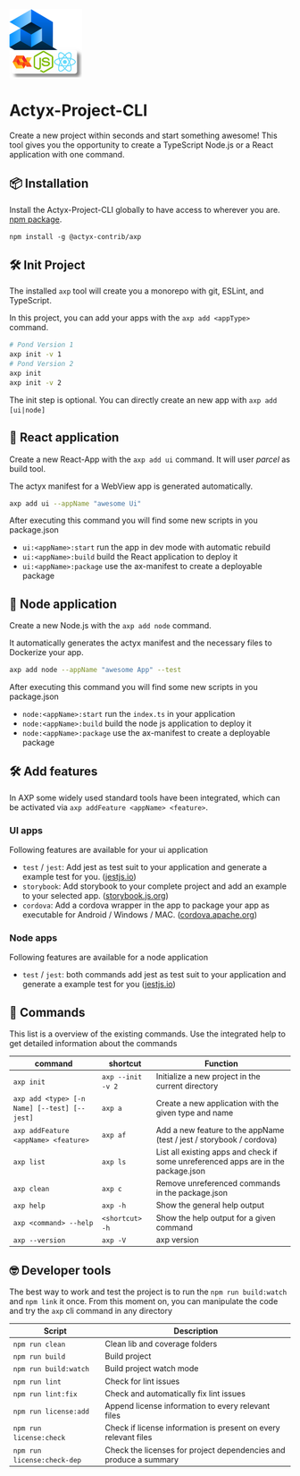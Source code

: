 <img width="130px" src="https://raw.githubusercontent.com/actyx-contrib/actyx-project-cli/master/axp-icon.png?token=AATHWQLXCUBBKEM6TMDEXYC674JUG">

# Actyx-Project-CLI

Create a new project within seconds and start something awesome! This tool gives you the opportunity to create a TypeScript Node.js or a React application with one command.

## 📦 Installation

Install the Actyx-Project-CLI globally to have access to wherever you are. [npm package](https://www.npmjs.com/package/@actyx-contrib/axp).

```shell
npm install -g @actyx-contrib/axp
```

## 🛠️ Init Project

The installed `axp` tool will create you a monorepo with git, ESLint, and TypeScript.

In this project, you can add your apps with the `axp add <appType>` command.

```bash
# Pond Version 1
axp init -v 1
# Pond Version 2
axp init
axp init -v 2
```

The init step is optional. You can directly create an new app with `axp add [ui|node]`

## 📑 React application

Create a new React-App with the `axp add ui` command. It will user _parcel_ as build tool.

The actyx manifest for a WebView app is generated automatically.

```bash
axp add ui --appName "awesome Ui"
```

After executing this command you will find some new scripts in you package.json

- `ui:<appName>:start` run the app in dev mode with automatic rebuild
- `ui:<appName>:build` build the React application to deploy it
- `ui:<appName>:package` use the ax-manifest to create a deployable package

## 📑 Node application

Create a new Node.js with the `axp add node` command.

It automatically generates the actyx manifest and the necessary files to Dockerize your app.

```bash
axp add node --appName "awesome App" --test
```

After executing this command you will find some new scripts in you package.json

- `node:<appName>:start` run the `index.ts` in your application
- `node:<appName>:build` build the node js application to deploy it
- `node:<appName>:package` use the ax-manifest to create a deployable package

## 🛠️ Add features

In AXP some widely used standard tools have been integrated, which can be activated via `axp addFeature <appName> <feature>`.

### UI apps

Following features are available for your ui application

- `test` / `jest`: Add jest as test suit to your application and generate a example test for you. ([jestjs.io](https://jestjs.io/docs/getting-started))
- `storybook`: Add storybook to your complete project and add an example to your selected app. ([storybook.js.org](https://storybook.js.org/docs/react/get-started/introduction))
- `cordova`: Add a cordova wrapper in the app to package your app as executable for Android / Windows / MAC. ([cordova.apache.org](https://cordova.apache.org/))

### Node apps

Following features are available for a node application

- `test` / `jest`: both commands add jest as test suit to your application and generate a example test for you ([jestjs.io](https://jestjs.io/docs/getting-started))

## 📖 Commands

This list is a overview of the existing commands. Use the integrated help to get detailed information about the commands

| command                                      | shortcut          | Function                                                                           |
| -------------------------------------------- | ----------------- | ---------------------------------------------------------------------------------- |
| `axp init`                                   | `axp --init -v 2` | Initialize a new project in the current directory                                  |
| `axp add <type> [-n Name] [--test] [--jest]` | `axp a`           | Create a new application with the given type and name                              |
| `axp addFeature <appName> <feature>`         | `axp af`          | Add a new feature to the appName (test / jest / storybook / cordova)               |
| `axp list`                                   | `axp ls`          | List all existing apps and check if some unreferenced apps are in the package.json |
| `axp clean`                                  | `axp c`           | Remove unreferenced commands in the package.json                                   |
| `axp help`                                   | `axp -h`          | Show the general help output                                                       |
| `axp <command> --help`                       | `<shortcut> -h`   | Show the help output for a given command                                           |
| `axp --version`                              | `axp -V`          | axp version                                                                        |

## 🤓 Developer tools

The best way to work and test the project is to run the `npm run build:watch` and `npm link` it once. From this moment on, you can manipulate the code and try the `axp` cli command in any directory

| Script                      | Description                                                       |
| --------------------------- | ----------------------------------------------------------------- |
| `npm run clean`             | Clean lib and coverage folders                                    |
| `npm run build`             | Build project                                                     |
| `npm run build:watch`       | Build project watch mode                                          |
| `npm run lint`              | Check for lint issues                                             |
| `npm run lint:fix`          | Check and automatically fix lint issues                           |
| `npm run license:add`       | Append license information to every relevant files                |
| `npm run license:check`     | Check if license information is present on every relevant files   |
| `npm run license:check-dep` | Check the licenses for project dependencies and produce a summary |
